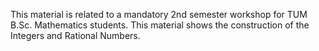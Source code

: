 This material is related to a mandatory 2nd semester workshop for TUM B.Sc. Mathematics students. This material shows the construction of the Integers and Rational Numbers.
